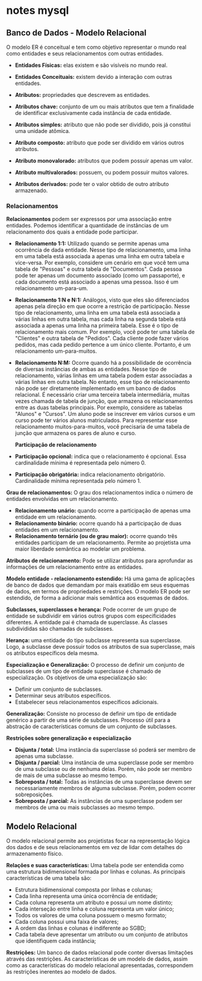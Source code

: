 # notes mysql

## Banco de Dados - Modelo Relacional

O modelo ER é conceitual e tem como objetivo representar o mundo real como entidades e seus relacionamentos com outras entidades.

- **Entidades Físicas:** elas existem e são visíveis no mundo real.
- **Entidades Conceituais:** existem devido a interação com outras entidades.

- **Atributos:** propriedades que descrevem as entidades.
- **Atributos chave:** conjunto de um ou mais atributos que tem a finalidade de identificar exclusivamente cada instância de cada entidade.
- **Atributos simples:** atributo que não pode ser dividido, pois já constitui uma unidade atômica.
- **Atributo composto:** atributo que pode ser dividido em vários outros atributos.
- **Atributo monovalorado:** atributos que podem possuir apenas um valor.
- **Atributo multivalorados:** possuem, ou podem possuir muitos valores.
- **Atributos derivados:** pode ter o valor obtido de outro atributo armazenado.

### Relacionamentos

**Relacionamentos** podem ser expressos por uma associação entre entidades. Podemos identificar a quantidade de instâncias de um relacionamento dos quais a entidade pode participar.

- **Relacionamento 1:1:**
  Utilizado quando se permite apenas uma ocorrência de dada entidade.
  Nesse tipo de relacionamento, uma linha em uma tabela está associada a apenas uma linha em outra tabela e vice-versa. Por exemplo, considere um cenário em que você tem uma tabela de "Pessoas" e outra tabela de "Documentos". Cada pessoa pode ter apenas um documento associado (como um passaporte), e cada documento está associado a apenas uma pessoa. Isso é um relacionamento um-para-um.

- **Relacionamento 1:N e N:1:**
  Análogos, visto que eles são diferenciados apenas pela direção em que ocorre a restrição de participação.
  Nesse tipo de relacionamento, uma linha em uma tabela está associada a várias linhas em outra tabela, mas cada linha na segunda tabela está associada a apenas uma linha na primeira tabela. Esse é o tipo de relacionamento mais comum. Por exemplo, você pode ter uma tabela de "Clientes" e outra tabela de "Pedidos". Cada cliente pode fazer vários pedidos, mas cada pedido pertence a um único cliente. Portanto, é um relacionamento um-para-muitos.

- **Relacionamento N:M:**
  Ocorre quando há a possibilidade de ocorrência de diversas instâncias de ambas as entidades.
  Nesse tipo de relacionamento, várias linhas em uma tabela podem estar associadas a várias linhas em outra tabela. No entanto, esse tipo de relacionamento não pode ser diretamente implementado em um banco de dados relacional. É necessário criar uma terceira tabela intermediária, muitas vezes chamada de tabela de junção, que armazena os relacionamentos entre as duas tabelas principais. Por exemplo, considere as tabelas "Alunos" e "Cursos". Um aluno pode se inscrever em vários cursos e um curso pode ter vários alunos matriculados. Para representar esse relacionamento muitos-para-muitos, você precisaria de uma tabela de junção que armazena os pares de aluno e curso.

  **Participação de relacionamento**

- **Participação opcional:** indica que o relacionamento é opcional. Essa cardinalidade mínima é representada pelo número 0.
- **Participação obrigatória:** indica relacionamento obrigatório. Cardinalidade mínima representada pelo número 1.

**Grau de relacionamentos:** O grau dos relacionamentos indica o número de entidades envolvidas em um relacionamento.

- **Relacionamento unário:** quando ocorre a participação de apenas uma entidade em um relacionamento.
- **Relacionamento binário:** ocorre quando há a participação de duas entidades em um relacionamento.
- **Relacionamento ternário (ou de grau maior):** ocorre quando três entidades participam de um relacionamento. Permite ao projetista uma maior liberdade semântica ao modelar um problema.

**Atributos de relacionamento:** Pode se utilizar atributos para aprofundar as informações de um relacionamento entre as entidades.

**Modelo entidade - relacionamento estendido:** Há uma gama de aplicações de banco de dados que demandam por mais exatidão em seus esquemas de dados, em termos de propriedades e restrições. O modelo ER pode ser estendido, de forma a adicionar mais semântica aos esquemas de dados.

**Subclasses, superclasses e herança:** Pode ocorrer de um grupo de entidade se subdividir em vários outros grupos com especificidades diferentes. A entidade pai é chamada de superclasse. As classes subdivididas são chamadas de subclasses.

**Herança:** uma entidade do tipo subclasse representa sua superclasse. Logo, a subclasse deve possuir todos os atributos de sua superclasse, mais os atributos específicos dela mesma.

**Especialização e Generalização:** O processo de definir um conjunto de subclasses de um tipo de entidade superclasse é chamado de especialização. Os objetivos de uma especialização são:

- Definir um conjunto de subclasses.
- Determinar seus atributos específicos.
- Estabelecer seus relacionamentos específicos adicionais.

**Generalização:** Consiste no processo de definir um tipo de entidade genérico a partir de uma série de subclasses. Processo útil para a abstração de características comuns de um conjunto de subclasses.

**Restrições sobre generalização e especialização**

- **Disjunta / total:** Uma instância da superclasse só poderá ser membro de apenas uma subclasse.
- **Disjunta / parcial:** Uma instância de uma superclasse pode ser membro de uma subclasse ou de nenhuma delas. Porém, não pode ser membro de mais de uma subclasse ao mesmo tempo.
- **Sobreposta / total:** Todas as instâncias de uma superclasse devem ser necessariamente membros de alguma subclasse. Porém, podem ocorrer sobreposições.
- **Sobreposta / parcial:** As instâncias de uma superclasse podem ser membros de uma ou mais subclasses ao mesmo tempo.

## Modelo Relacional

O modelo relacional permite aos projetistas focar na representação lógica dos dados e de seus relacionamentos em vez de lidar com detalhes do armazenamento físico.

**Relações e suas características:** Uma tabela pode ser entendida como uma estrutura bidimensional formada por linhas e colunas. As principais características de uma tabela são:

- Estrutura bidimensional composta por linhas e colunas;
- Cada linha representa uma única ocorrência de entidade;
- Cada coluna representa um atributo e possui um nome distinto;
- Cada interseção entre linha e coluna representa um valor único;
- Todos os valores de uma coluna possuem o mesmo formato;
- Cada coluna possui uma faixa de valores;
- A ordem das linhas e colunas é indiferente ao SGBD;
- Cada tabela deve apresentar um atributo ou um conjunto de atributos que identifiquem cada instância;

**Restrições:** Um banco de dados relacional pode conter diversas limitações através das restrições. As características de um modelo de dados, assim como as características do modelo relacional apresentadas, correspondem às restrições inerentes ao modelo de dados.
